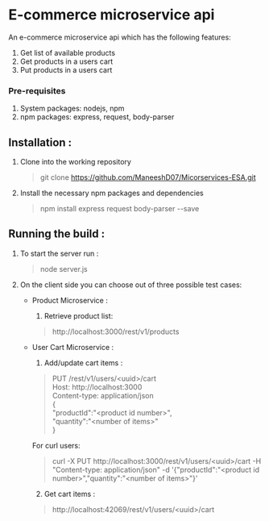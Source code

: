 # E-commerce microservice api

An e-commerce microservice api which has the following features:
1.  Get list of available products
2.  Get products in a users cart
3.  Put products in a users cart

### Pre-requisites
1. System packages: nodejs, npm
2. npm packages: express, request, body-parser

## Installation :

1.  Clone into the working repository
    > git clone https://github.com/ManeeshD07/Micorservices-ESA.git

2.  Install the necessary npm packages and dependencies
    > npm install express request body-parser --save 

## Running the build :

1.  To start the server run :
    > node server.js

2.  On the client side you can choose out of three possible test cases:
    -   Product Microservice :
        1.  Retrieve product list:
        > http://localhost:3000/rest/v1/products

    -   User Cart Microservice :
        1.  Add/update cart items :
        > PUT /rest/v1/users/\<uuid\>/cart  
        Host: http://localhost:3000  
        Content-type: application/json  
        {  
            "productId":"\<product id number\>",  
            "quantity":"\<number of items\>"  
        }  
        
        For curl users:
        > curl -X PUT http://localhost:3000/rest/v1/users/\<uuid\>/cart -H "Content-type: application/json" -d '{"productId":"\<product id number\>","quantity":"\<number of items\>"}'

        2. Get cart items :
        > http://localhost:42069/rest/v1/users/\<uuid\>/cart
